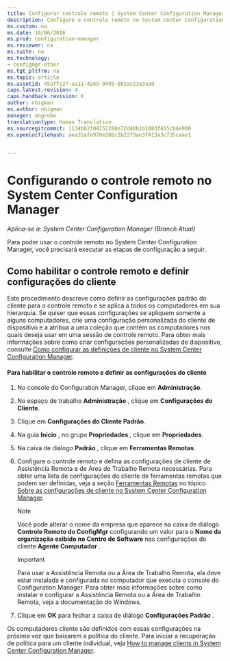 ```yaml
---
title: Configurar controle remoto | System Center Configuration Manager
description: Configure o controle remoto no System Center Configuration Manager.
ms.custom: na
ms.date: 10/06/2016
ms.prod: configuration-manager
ms.reviewer: na
ms.suite: na
ms.technology:
- configmgr-other
ms.tgt_pltfrm: na
ms.topic: article
ms.assetid: 45affc27-aa11-4249-9493-082ac23a3a3d
caps.latest.revision: 4
caps.handback.revision: 0
author: nbigman
ms.author: nbigman
manager: angrobe
translationtype: Human Translation
ms.sourcegitcommit: 1134bb2f04152288e72d40b1b1083f415cb4e900
ms.openlocfilehash: aea35afe970e20bc2b22f9ae3f413a3c735caae1


---
```

# <a name="configuring-remote-control-in-system-center-configuration-manager"></a>Configurando o controle remoto no System Center Configuration Manager

*Aplica-se a: System Center Configuration Manager (Branch Atual)*

Para poder usar o controle remoto no System Center Configuration Manager, você precisará executar as etapas de configuração a seguir.  

## <a name="how-to-enable-remote-control-and-configure-client-settings"></a>Como habilitar o controle remoto e definir configurações do cliente  
 Este procedimento descreve como definir as configurações padrão do cliente para o controle remoto e se aplica a todos os computadores em sua hierarquia. Se quiser que essas configurações se apliquem somente a alguns computadores, crie uma configuração personalizada do cliente de dispositivo e a atribua a uma coleção que contém os computadores nos quais deseja usar em uma sessão de controle remoto. Para obter mais informações sobre como criar configurações personalizadas de dispositivo, consulte [Como configurar as definições de cliente no System Center Configuration Manager](../../../../core/clients/deploy/configure-client-settings.md).  

#### <a name="to-enable-remote-control-and-configure-client-settings"></a>Para habilitar o controle remoto e definir as configurações do cliente  

1.  No console do Configuration Manager, clique em **Administração**.  

2.  No espaço de trabalho **Administração** , clique em **Configurações do Cliente**.  

3.  Clique em **Configurações do Cliente Padrão**.  

4.  Na guia **Início** , no grupo **Propriedades** , clique em **Propriedades**.  

5.  Na caixa de diálogo **Padrão**  , clique em **Ferramentas Remotas**.  

6.  Configure o controle remoto e defina as configurações de cliente de Assistência Remota e de Área de Trabalho Remota necessárias. Para obter uma lista de configurações do cliente de ferramentas remotas que podem ser definidas, veja a seção [Ferramentas Remotas](../../../../core/clients/deploy/about-client-settings.md#BKMK_RemoteToolsDeviceSettings) no tópico [Sobre as configurações de cliente no System Center Configuration Manager](../../../../core/clients/deploy/about-client-settings.md).  

    > [!NOTE]  
    >  Você pode alterar o nome da empresa que aparece na caixa de diálogo **Controle Remoto do ConfigMgr** configurando um valor para o **Nome da organização exibido no Centro de Software** nas configurações do cliente **Agente Computador** .  

    > [!IMPORTANT]  
    >  Para usar a Assistência Remota ou a Área de Trabalho Remota, ela deve estar instalada e configurada no computador que executa o console do Configuration Manager. Para obter mais informações sobre como instalar e configurar a Assistência Remota ou a Área de Trabalho Remota, veja a documentação do Windows.  

7.  Clique em **OK** para fechar a caixa de diálogo **Configurações Padrão** .  

 Os computadores cliente são definidos com essas configurações na próxima vez que baixarem a política do cliente. Para iniciar a recuperação de política para um cliente individual, veja [How to manage clients in System Center Configuration Manager](../../../../core/clients/manage/manage-clients.md).  



<!--HONumber=Nov16_HO1-->


